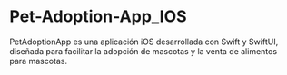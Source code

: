 # Pet-Adoption-App_IOS
PetAdoptionApp es una aplicación iOS desarrollada con Swift y SwiftUI, diseñada para facilitar la adopción de mascotas y la venta de alimentos para mascotas.
